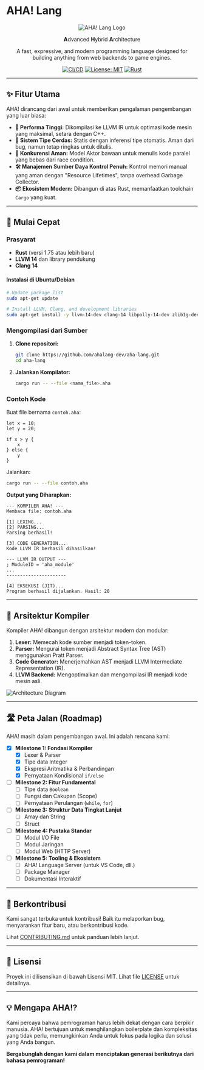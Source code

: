 # AHA! Lang

<div align="center">

![AHA! Lang Logo](https://via.placeholder.com/150x150/000000/FFFFFF?text=AHA!)

**A**dvanced **H**ybrid **A**rchitecture

A fast, expressive, and modern programming language designed for building anything from web backends to game engines.

[![CI/CD](https://github.com/ahalang-dev/aha-lang/actions/workflows/ci.yml/badge.svg)](https://github.com/ahalang-dev/aha-lang/actions/workflows/ci.yml)
[![License: MIT](https://img.shields.io/badge/License-MIT-yellow.svg)](https://opensource.org/licenses/MIT)
[![Rust](https://img.shields.io/badge/rust-1.75+-orange.svg)](https://www.rust-lang.org)

</div>

---

## ✨ Fitur Utama

AHA! dirancang dari awal untuk memberikan pengalaman pengembangan yang luar biasa:

- **🚀 Performa Tinggi:** Dikompilasi ke LLVM IR untuk optimasi kode mesin yang maksimal, setara dengan C++.
- **🧠 Sistem Tipe Cerdas:** Statis dengan inferensi tipe otomatis. Aman dari bug, namun tetap ringkas untuk ditulis.
- **🔀 Konkurensi Aman:** Model Aktor bawaan untuk menulis kode paralel yang bebas dari race condition.
- **🛠️ Manajemen Sumber Daya Kontrol Penuh:** Kontrol memori manual yang aman dengan "Resource Lifetimes", tanpa overhead Garbage Collector.
- **📦 Ekosistem Modern:** Dibangun di atas Rust, memanfaatkan toolchain `Cargo` yang kuat.

---

## 🚀 Mulai Cepat

### Prasyarat

- **Rust** (versi 1.75 atau lebih baru)
- **LLVM 14** dan library pendukung
- **Clang 14**

#### Instalasi di Ubuntu/Debian

```bash
# Update package list
sudo apt-get update

# Install LLVM, Clang, and development libraries
sudo apt-get install -y llvm-14-dev clang-14 libpolly-14-dev zlib1g-dev
```

### Mengompilasi dari Sumber

1.  **Clone repositori:**
    ```bash
    git clone https://github.com/ahalang-dev/aha-lang.git
    cd aha-lang
    ```

2.  **Jalankan Kompilator:**
    ```bash
    cargo run -- --file <nama_file>.aha
    ```

### Contoh Kode

Buat file bernama `contoh.aha`:

```aha
let x = 10;
let y = 20;

if x > y {
    x
} else {
    y
}
```

Jalankan:
```bash
cargo run -- --file contoh.aha
```

**Output yang Diharapkan:**
```
--- KOMPILER AHA! ---
Membaca file: contoh.aha

[1] LEXING...
[2] PARSING...
Parsing berhasil!

[3] CODE GENERATION...
Kode LLVM IR berhasil dihasilkan!

--- LLVM IR OUTPUT ---
; ModuleID = 'aha_module'
...
----------------------

[4] EKSEKUSI (JIT)...
Program berhasil dijalankan. Hasil: 20
```

---

## 🧠 Arsitektur Kompiler

Kompiler AHA! dibangun dengan arsitektur modern dan modular:

1.  **Lexer:** Memecah kode sumber menjadi token-token.
2.  **Parser:** Mengurai token menjadi Abstract Syntax Tree (AST) menggunakan Pratt Parser.
3.  **Code Generator:** Menerjemahkan AST menjadi LLVM Intermediate Representation (IR).
4.  **LLVM Backend:** Mengoptimalkan dan mengompilasi IR menjadi kode mesin asli.

![Architecture Diagram](https://via.placeholder.com/600x300/CCCCCC/000000?text=Lexer+->+Parser+->+Codegen+->+LLVM)

---

## 🛣️ Peta Jalan (Roadmap)

AHA! masih dalam pengembangan awal. Ini adalah rencana kami:

- [x] **Milestone 1: Fondasi Kompiler**
    - [x] Lexer & Parser
    - [x] Tipe data Integer
    - [x] Ekspresi Aritmatika & Perbandingan
    - [x] Pernyataan Kondisional `if/else`
- [ ] **Milestone 2: Fitur Fundamental**
    - [ ] Tipe data `Boolean`
    - [ ] Fungsi dan Cakupan (Scope)
    - [ ] Pernyataan Perulangan (`while`, `for`)
- [ ] **Milestone 3: Struktur Data Tingkat Lanjut**
    - [ ] Array dan String
    - [ ] Struct
- [ ] **Milestone 4: Pustaka Standar**
    - [ ] Modul I/O File
    - [ ] Modul Jaringan
    - [ ] Modul Web (HTTP Server)
- [ ] **Milestone 5: Tooling & Ekosistem**
    - [ ] AHA! Language Server (untuk VS Code, dll.)
    - [   ] Package Manager
    - [   ] Dokumentasi Interaktif

---

## 🤝 Berkontribusi

Kami sangat terbuka untuk kontribusi! Baik itu melaporkan bug, menyarankan fitur baru, atau berkontribusi kode.

Lihat [CONTRIBUTING.md](CONTRIBUTING.md) untuk panduan lebih lanjut.

---

## 📄 Lisensi

Proyek ini dilisensikan di bawah Lisensi MIT. Lihat file [LICENSE](LICENSE) untuk detailnya.

---

## 💡 Mengapa AHA!?

Kami percaya bahwa pemrograman harus lebih dekat dengan cara berpikir manusia. AHA! bertujuan untuk menghilangkan boilerplate dan kompleksitas yang tidak perlu, memungkinkan Anda untuk fokus pada logika dan solusi yang Anda bangun.

**Bergabunglah dengan kami dalam menciptakan generasi berikutnya dari bahasa pemrograman!**
